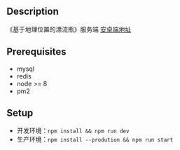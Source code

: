## Description
《基于地理位置的漂流瓶》服务端
[安卓端地址](https://github.com/Bowenwu1/bottle-ae)
## Prerequisites
- mysql
- redis
- node >= 8
- pm2
## Setup
- 开发环境：`npm install && npm run dev`
- 生产环境：`npm install --prodution && npm run start`
